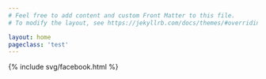 ```yaml
---
# Feel free to add content and custom Front Matter to this file.
# To modify the layout, see https://jekyllrb.com/docs/themes/#overriding-theme-defaults

layout: home
pageclass: 'test'
---
```


{% include svg/facebook.html %}